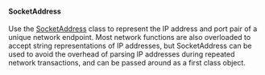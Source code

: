 #### SocketAddress

Use the [SocketAddress](https://docs.mbed.com/docs/mbed-os-api/en/mbed-os-5.6/api/classSocketAddress.html) class to represent the IP address and port pair of a unique network endpoint. Most network functions are also overloaded to accept string representations of IP addresses, but SocketAddress can be used to avoid the overhead of parsing IP addresses during repeated network transactions, and can be passed around as a first class object.
